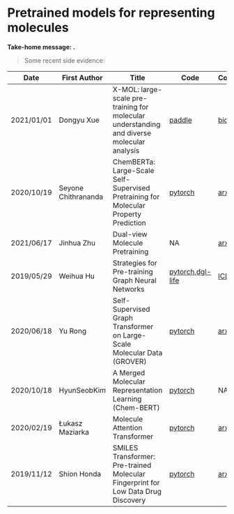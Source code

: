 # Pretrained models for representing molecules

**Take-home message: .**

> Some recent side evidence: 


|Date|First Author|Title|Code|Conference/Journal|Representation|
|---|---|---|---|---|---|
|2021/01/01|Dongyu Xue|X-MOL: large-scale pre-training for molecular understanding and diverse molecular analysis|[paddle](https://github.com/bm2-lab/X-MOL)| [biorxiv](https://www.biorxiv.org/content/10.1101/2020.12.23.424259v2)|string|
|2020/10/19|Seyone Chithrananda|ChemBERTa: Large-Scale Self-Supervised Pretraining for Molecular Property Prediction|[pytorch](https://github.com/seyonechithrananda/bert-loves-chemistry)|[arxiv](https://arxiv.org/abs/2010.09885)|string|
|2021/06/17|Jinhua Zhu|Dual-view Molecule Pretraining|NA|[arxiv](https://arxiv.org/abs/2106.10234)|string,graph|
|2019/05/29|Weihua Hu|Strategies for Pre-training Graph Neural Networks|[pytorch](https://github.com/snap-stanford/pretrain-gnns/),[dgl-life](https://lifesci.dgl.ai/api/model.pretrain.html)|[ICLR2020](https://arxiv.org/abs/1905.12265)|graph|
|2020/06/18|Yu Rong|Self-Supervised Graph Transformer on Large-Scale Molecular Data (GROVER)|[pytorch](https://github.com/tencent-ailab/grover)|[arxiv](https://arxiv.org/abs/2007.02835)|graph|
|2020/10/18|HyunSeobKim|A Merged Molecular Representation Learning (Chem-BERT)|[pytorch](https://github.com/HyunSeobKim/CHEM-BERT)|NA|string|
|2020/02/19|Łukasz Maziarka|Molecule Attention Transformer|[pytorch](https://github.com/ardigen/MAT)|[arxiv](https://arxiv.org/abs/2002.08264)|graph|
|2019/11/12|Shion Honda|SMILES Transformer: Pre-trained Molecular Fingerprint for Low Data Drug Discovery|[pytorch](https://github.com/DSPsleeporg/smiles-transformer)|[arxiv](https://arxiv.org/abs/1911.04738)|string|
